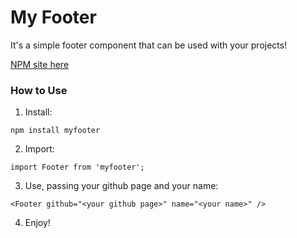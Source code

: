 # My Footer

It's a simple footer component that can be used with your projects!

[NPM site here](https://www.npmjs.com/package/myfooter)

### How to Use

1. Install:

`npm install myfooter`

2. Import:

`import Footer from 'myfooter';`

3. Use, passing your github page and your name:

`<Footer github="<your github page>" name="<your name>" />`

4. Enjoy!

